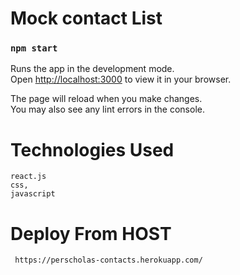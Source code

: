 # Mock contact List


### `npm start`

Runs the app in the development mode.\
Open [http://localhost:3000](http://localhost:3000) to view it in your browser.

The page will reload when you make changes.\
You may also see any lint errors in the console.

# Technologies Used
    react.js
    css,
    javascript
    
# Deploy From HOST
     https://perscholas-contacts.herokuapp.com/
    

